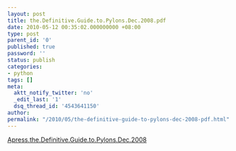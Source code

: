 ```yaml
---
layout: post
title: the.Definitive.Guide.to.Pylons.Dec.2008.pdf
date: 2010-05-12 00:35:02.000000000 +08:00
type: post
parent_id: '0'
published: true
password: ''
status: publish
categories:
- python
tags: []
meta:
  aktt_notify_twitter: 'no'
  _edit_last: '1'
  dsq_thread_id: '4543641150'
author: 
permalink: "/2010/05/the-definitive-guide-to-pylons-dec-2008-pdf.html"
---
```

[Apress.the.Definitive.Guide.to.Pylons.Dec.2008](http://blog.00rz.com/wp-content/uploads/2010/05/Apress.the_.Definitive.Guide_.to_.Pylons.Dec.2008.pdf)

